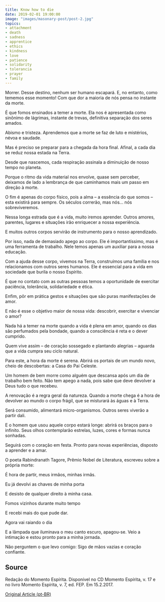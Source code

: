 ```yaml
---
title: Know how to die
date: 2019-02-01 19:00:00
image: "images/masonary-post/post-2.jpg"
topics: 
- attachment
- death
- sadness
- apprentice
- ethics
- kindness
- love
- patience
- solidarity
- tolerancia
- prayer
- family
---
```


Morrer. Desse destino, nenhum ser humano escapará. E, no entanto, como tememos
esse momento! Com que dor a maioria de nós pensa no instante da morte.

É que fomos ensinados a temer a morte. Ela nos é apresentada como sinônimo de
lágrimas, instante de trevas, definitiva separação dos seres amados.

Abismo e tristeza. Aprendemos que a morte se faz de luto e mistérios, névoa e
saudade.

Mas é preciso se preparar para a chegada da hora final. Afinal, a cada dia se
reduz nossa estada na Terra.

Desde que nascemos, cada respiração assinala a diminuição de nosso tempo no
planeta.

Porque o ritmo da vida material nos envolve, quase sem perceber, deixamos de
lado a lembrança de que caminhamos mais um passo em direção à morte.

O fim é apenas do corpo físico, pois a alma – a essência do que somos – esta
existirá para sempre. Os séculos correrão, mas nós... nós sobreviveremos.

Nessa longa estrada que é a vida, muito iremos aprender. Outros amores,
parentes, lugares e situações irão enriquecer a nossa experiência.

E muitos outros corpos servirão de instrumento para o nosso aprendizado.

Por isso, nada de demasiado apego ao corpo. Ele é importantíssimo, mas é uma
ferramenta de trabalho. Nele temos apenas um auxiliar para a nossa educação.

Com a ajuda desse corpo, vivemos na Terra, construímos uma família e nos
relacionamos com outros seres humanos. Ele é essencial para a vida em sociedade
que burila o nosso Espírito.

É que no contato com as outras pessoas temos a oportunidade de exercitar
paciência, tolerância, solidariedade e ética.

Enfim, pôr em prática gestos e situações que são puras manifestações de amor.

E não é esse o objetivo maior de nossa vida: descobrir, exercitar e vivenciar o
amor?

Nada há a temer na morte quando a vida é plena em amor, quando os dias são
perfumados pela bondade, quando a consciência é reta e o dever cumprido.

Quem vive assim – de coração sossegado e plantando alegrias – aguarda que a
vida cumpra seu ciclo natural.

Para este, a hora da morte é serena. Abrirá os portais de um mundo novo, cheio
de descobertas: a Casa do Pai Celeste.

Um homem de bem morre como alguém que descansa após um dia de trabalho bem
feito. Não tem apego a nada, pois sabe que deve devolver a Deus tudo o que
recebeu.

A renovação é a regra geral da natureza. Quando a morte chega é a hora de
devolver ao mundo o corpo frágil, que se misturará às águas e à Terra.

Será consumido, alimentará micro-organismos. Outros seres viverão a partir
dali.

E o homem que usou aquele corpo estará longe: abrirá os braços para o infinito.
Seus olhos contemplarão estrelas, luzes, cores e formas nunca sonhadas.

Seguirá com o coração em festa. Pronto para novas experiências, disposto a
aprender e a amar.

O poeta Rabindranath Tagore, Prêmio Nobel de Literatura, escreveu sobre a
própria morte:

É hora de partir, meus irmãos, minhas irmãs.

Eu já devolvi as chaves de minha porta

E desisto de qualquer direito à minha casa.

Fomos vizinhos durante muito tempo

E recebi mais do que pude dar.

Agora vai raiando o dia

E a lâmpada que iluminava o meu canto escuro, apagou-se. Veio a intimação e
estou pronto para a minha jornada.

Não perguntem o que levo comigo: Sigo de mãos vazias e coração confiante.

## Source
Redação do Momento Espírita.
Disponível no CD Momento Espírita, v. 17 e
no livro Momento Espírita, v. 7, ed. FEP.
Em 15.2.2017. 

[Original Article (pt-BR)](http://www.momento.com.br/pt/ler_texto.php?id=5028)

